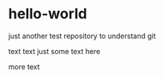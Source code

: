 # hello-world
just another test repository to understand git

text text just some text here

more text
